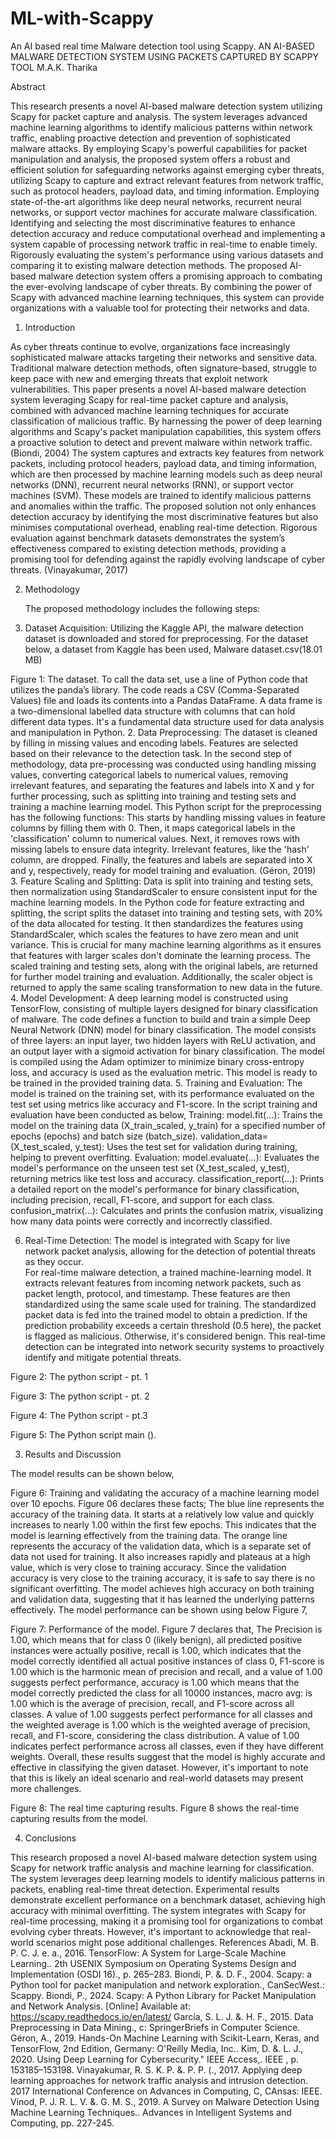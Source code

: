 # ML-with-Scappy
An AI based real time Malware detection tool using Scappy.
AN AI-BASED MALWARE DETECTION SYSTEM USING PACKETS CAPTURED BY SCAPPY TOOL
M.A.K. Tharika


Abstract

This research presents a novel AI-based malware detection system utilizing Scapy for packet capture and analysis. The system leverages advanced machine learning algorithms to identify malicious patterns within network traffic, enabling proactive detection and prevention of sophisticated malware attacks. By employing Scapy's powerful capabilities for packet manipulation and analysis, the proposed system offers a robust and efficient solution for safeguarding networks against emerging cyber threats, utilizing Scapy to capture and extract relevant features from network traffic, such as protocol headers, payload data, and timing information. Employing state-of-the-art algorithms like deep neural networks, recurrent neural networks, or support vector machines for accurate malware classification. Identifying and selecting the most discriminative features to enhance detection accuracy and reduce computational overhead and implementing a system capable of processing network traffic in real-time to enable timely. Rigorously evaluating the system's performance using various datasets and comparing it to existing malware detection methods. The proposed AI-based malware detection system offers a promising approach to combating the ever-evolving landscape of cyber threats. By combining the power of Scapy with advanced machine learning techniques, this system can provide organizations with a valuable tool for protecting their networks and data.



1.	Introduction 

As cyber threats continue to evolve, organizations face increasingly sophisticated malware attacks targeting their networks and sensitive data. Traditional malware detection methods, often signature-based, struggle to keep pace with new and emerging threats that exploit network vulnerabilities. This paper presents a novel AI-based malware detection system leveraging Scapy for real-time packet capture and analysis, combined with advanced machine learning techniques for accurate classification of malicious traffic. By harnessing the power of deep learning algorithms and Scapy's packet manipulation capabilities, this system offers a proactive solution to detect and prevent malware within network traffic.  (Biondi, 2004)
The system captures and extracts key features from network packets, including protocol headers, payload data, and timing information, which are then processed by machine learning models such as deep neural networks (DNN), recurrent neural networks (RNN), or support vector machines (SVM). These models are trained to identify malicious patterns and anomalies within the traffic. The proposed solution not only enhances detection accuracy by identifying the most discriminative features but also minimises computational overhead, enabling real-time detection. Rigorous evaluation against benchmark datasets demonstrates the system’s effectiveness compared to existing detection methods, providing a promising tool for defending against the rapidly evolving landscape of cyber threats.  (Vinayakumar, 2017)
              
2.	Methodology

	The proposed methodology includes the following steps:
1.	Dataset Acquisition: Utilizing the Kaggle API, the malware detection dataset is downloaded and stored for preprocessing. For the dataset below, a dataset from Kaggle has been used,
Malware dataset.csv(18.01 MB)
 
Figure 1: The dataset.
To call the data set, use a line of Python code that utilizes the panda’s library. The code reads a CSV (Comma-Separated Values) file and loads its contents into a Pandas DataFrame. A data frame is a two-dimensional labelled data structure with columns that can hold different data types. It's a fundamental data structure used for data analysis and manipulation in Python.
2.	Data Preprocessing: The dataset is cleaned by filling in missing values and encoding labels. Features are selected based on their relevance to the detection task.
In the second step of methodology, data pre-processing was conducted using handling missing values, converting categorical labels to numerical values, removing irrelevant features, and separating the features and labels into X and y for further processing, such as splitting into training and testing sets and training a machine learning model. This Python script for the preprocessing has the following functions:
This starts by handling missing values in feature columns by filling them with 0. Then, it maps categorical labels in the 'classification' column to numerical values. Next, it removes rows with missing labels to ensure data integrity. Irrelevant features, like the 'hash' column, are dropped. Finally, the features and labels are separated into X and y, respectively, ready for model training and evaluation.  (Géron, 2019)
3.	Feature Scaling and Splitting: Data is split into training and testing sets, then normalization using StandardScaler to ensure consistent input for the machine learning models. In the Python code for feature extracting and splitting, the script splits the dataset into training and testing sets, with 20% of the data allocated for testing. It then standardizes the features using StandardScaler, which scales the features to have zero mean and unit variance. This is crucial for many machine learning algorithms as it ensures that features with larger scales don't dominate the learning process. The scaled training and testing sets, along with the original labels, are returned for further model training and evaluation. Additionally, the scaler object is returned to apply the same scaling transformation to new data in the future. 
4.	Model Development: A deep learning model is constructed using TensorFlow, consisting of multiple layers designed for binary classification of malware. The code defines a function to build and train a simple Deep Neural Network (DNN) model for binary classification. The model consists of three layers: an input layer, two hidden layers with ReLU activation, and an output layer with a sigmoid activation for binary classification. The model is compiled using the Adam optimizer to minimize binary cross-entropy loss, and accuracy is used as the evaluation metric. This model is ready to be trained in the provided training data. 
5.	Training and Evaluation: The model is trained on the training set, with its performance evaluated on the test set using metrics like accuracy and F1-score.
In the script training and evaluation have been conducted as below,
Training:
model.fit(...): Trains the model on the training data (X_train_scaled, y_train) for a specified number of epochs (epochs) and batch size (batch_size).
validation_data=(X_test_scaled, y_test): Uses the test set for validation during training, helping to prevent overfitting.
Evaluation:
model.evaluate(...): Evaluates the model's performance on the unseen test set (X_test_scaled, y_test), returning metrics like test loss and accuracy.
classification_report(...): Prints a detailed report on the model's performance for binary classification, including precision, recall, F1-score, and support for each class.
confusion_matrix(...): Calculates and prints the confusion matrix, visualizing how many data points were correctly and incorrectly classified.

6.	Real-Time Detection: The model is integrated with Scapy for live network packet analysis, allowing for the detection of potential threats as they occur.  
For real-time malware detection, a trained machine-learning model. It extracts relevant features from incoming network packets, such as packet length, protocol, and timestamp. These features are then standardized using the same scale used for training. The standardized packet data is fed into the trained model to obtain a prediction. If the prediction probability exceeds a certain threshold (0.5 here), the packet is flagged as malicious. Otherwise, it's considered benign. This real-time detection can be integrated into network security systems to proactively identify and mitigate potential threats.
 
Figure 2: The python script - pt. 1
 
Figure 3: The python script - pt. 2
 
Figure 4: The Python script - pt.3
 
Figure 5: The Python script main ().

3.	Results and Discussion

The model results can be shown below,

 
Figure 6: Training and validating the accuracy of a machine learning model over 10 epochs.
    Figure 06 declares these facts; The blue line represents the accuracy of the training data. It starts at a relatively low value and quickly increases to nearly 1.00 within the first few epochs. This indicates that the model is learning effectively from the training data. The orange line represents the accuracy of the validation data, which is a separate set of data not used for training. It also increases rapidly and plateaus at a high value, which is very close to training accuracy. Since the validation accuracy is very close to the training accuracy, it is safe to say there is no significant overfitting. The model achieves high accuracy on both training and validation data, suggesting that it has learned the underlying patterns effectively. 
The model performance can be shown using below Figure 7,
 
Figure 7: Performance of the model.
Figure 7 declares that, 
The Precision is 1.00, which means that for class 0 (likely benign), all predicted positive instances were actually positive, recall is 1.00, which indicates that the model correctly identified all actual positive instances of class 0, F1-score is 1.00 which is the harmonic mean of precision and recall, and a value of 1.00 suggests perfect performance, accuracy is 1.00 which means that the model correctly predicted the class for all 10000 instances, macro avg: is 1.00 which is the average of precision, recall, and F1-score across all classes. A value of 1.00 suggests perfect performance for all classes and the weighted average is 1.00 which is the weighted average of precision, recall, and F1-score, considering the class distribution. A value of 1.00 indicates perfect performance across all classes, even if they have different weights. Overall, these results suggest that the model is highly accurate and effective in classifying the given dataset. However, it's important to note that this is likely an ideal scenario and real-world datasets may present more challenges.
 
Figure 8: The real time capturing results.
Figure 8 shows the real-time capturing results from the model.

4.	Conclusions

This research proposed a novel AI-based malware detection system using Scapy for network traffic analysis and machine learning for classification. The system leverages deep learning models to identify malicious patterns in packets, enabling real-time threat detection. Experimental results demonstrate excellent performance on a benchmark dataset, achieving high accuracy with minimal overfitting. The system integrates with Scapy for real-time processing, making it a promising tool for organizations to combat evolving cyber threats. However, it's important to acknowledge that real-world scenarios might pose additional challenges.
References 
Abadi, M. B. P. C. J. e. a., 2016. TensorFlow: A System for Large-Scale Machine Learning.. 2th USENIX Symposium on Operating Systems Design and Implementation (OSDI 16)., p. 265–283.
Biondi, P. &. D. F., 2004. Scapy: a Python tool for packet manipulation and network exploration., CanSecWest.: Scappy.
Biondi, P., 2024. Scapy: A Python Library for Packet Manipulation and Network Analysis. [Online] 
Available at: https://scapy.readthedocs.io/en/latest/
García, S. L. J. &. H. F., 2015. Data Preprocessing in Data Mining., c: SpringerBriefs in Computer Science.
Géron, A., 2019. Hands-On Machine Learning with Scikit-Learn, Keras, and TensorFlow, 2nd Edition, Germany: O'Reilly Media, Inc..
Kim, D. &. L. J., 2020. Using Deep Learning for Cybersecurity." IEEE Access,. IEEE , p. 153185–153198.
Vinayakumar, R. S. K. P. &. P. P. (., 2017. Applying deep learning approaches for network traffic analysis and intrusion detection. 2017 International Conference on Advances in Computing, C, CAnsas: IEEE.
Vinod, P. J. R. L. V. &. G. M. S., 2019. A Survey on Malware Detection Using Machine Learning Techniques.. Advances in Intelligent Systems and Computing, pp. 227-245.



